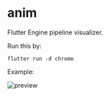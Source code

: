 # anim

Flutter Engine pipeline visualizer.

Run this by:

```
flutter run -d chrome
```

Example:

![preview](https://media.giphy.com/media/Zbg2WTTg8f6oEFUTNQ/giphy.gif)

